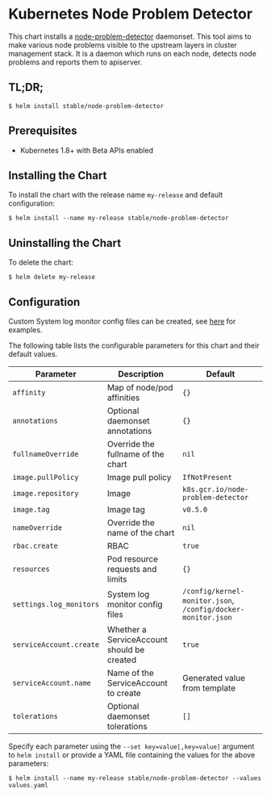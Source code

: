 # Kubernetes Node Problem Detector

This chart installs a [node-problem-detector](https://github.com/kubernetes/node-problem-detector) daemonset. This tool aims to make various node problems visible to the upstream layers in cluster management stack. It is a daemon which runs on each node, detects node problems and reports them to apiserver.

## TL;DR;

```console
$ helm install stable/node-problem-detector
```

## Prerequisites

- Kubernetes 1.8+ with Beta APIs enabled

## Installing the Chart

To install the chart with the release name `my-release` and default configuration:

```console
$ helm install --name my-release stable/node-problem-detector
```

## Uninstalling the Chart

To delete the chart:

```console
$ helm delete my-release
```

## Configuration

Custom System log monitor config files can be created, see [here](https://github.com/kubernetes/node-problem-detector/tree/master/config) for examples.

The following table lists the configurable parameters for this chart and their default values.

| Parameter               | Description                                | Default                                                      |
| ------------------------|--------------------------------------------|--------------------------------------------------------------|
| `affinity`              | Map of node/pod affinities                 | `{}`                                                         |
| `annotations`           | Optional daemonset annotations             | `{}`                                                         |
| `fullnameOverride`      | Override the fullname of the chart         | `nil`                                                        |
| `image.pullPolicy`      | Image pull policy                          | `IfNotPresent`                                               |
| `image.repository`      | Image                                      | `k8s.gcr.io/node-problem-detector`                           |
| `image.tag`             | Image tag                                  | `v0.5.0`                                                     |
| `nameOverride`          | Override the name of the chart             | `nil`                                                        |
| `rbac.create`           | RBAC                                       | `true`                                                       |
| `resources`             | Pod resource requests and limits           | `{}`                                                         |
| `settings.log_monitors` | System log monitor config files            | `/config/kernel-monitor.json`, `/config/docker-monitor.json` |
| `serviceAccount.create` | Whether a ServiceAccount should be created | `true`                                                       |
| `serviceAccount.name`   | Name of the ServiceAccount to create       | Generated value from template                                |
| `tolerations`           | Optional daemonset tolerations             | `[]`                                                         |

Specify each parameter using the `--set key=value[,key=value]` argument to `helm install` or provide a YAML file containing the values for the above parameters:

```console
$ helm install --name my-release stable/node-problem-detector --values values.yaml
```
